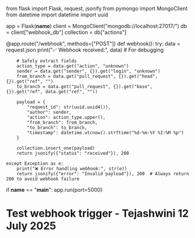 from flask import Flask, request, jsonify
from pymongo import MongoClient
from datetime import datetime
import uuid

app = Flask(__name__)
client = MongoClient("mongodb://localhost:27017/")
db = client["webhook_db"]
collection = db["actions"]

@app.route("/webhook", methods=["POST"])
def webhook():
    try:
        data = request.json
        print("✅ Webhook received:", data)  # For debugging

        # Safely extract fields
        action_type = data.get("action", "unknown")
        sender = data.get("sender", {}).get("login", "unknown")
        from_branch = data.get("pull_request", {}).get("head", {}).get("ref", "")
        to_branch = data.get("pull_request", {}).get("base", {}).get("ref", data.get("ref", ""))

        payload = {
            "request_id": str(uuid.uuid4()),
            "author": sender,
            "action": action_type.upper(),
            "from_branch": from_branch,
            "to_branch": to_branch,
            "timestamp": datetime.utcnow().strftime("%d-%m-%Y %I:%M %p")
        }

        collection.insert_one(payload)
        return jsonify({"status": "received"}), 200

    except Exception as e:
        print("❌ Error handling webhook:", str(e))
        return jsonify({"error": "Invalid payload"}), 200  # Always return 200 to avoid webhook failure

if __name__ == "__main__":
    app.run(port=5000)
# Test webhook trigger - Tejashwini 12 July 2025
